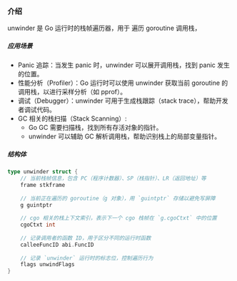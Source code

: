 ### 介绍

unwinder 是 Go 运行时的栈帧遍历器，用于 遍历 goroutine 调用栈，

##### 应用场景

- Panic 追踪：当发生 panic 时，unwinder 可以展开调用栈，找到 panic 发生的位置。
- 性能分析（Profiler）：Go 运行时可以使用 unwinder 获取当前 goroutine 的调用栈，以进行采样分析（如 pprof）。
- 调试（Debugger）：unwinder 可用于生成栈跟踪（stack trace），帮助开发者调试代码。
- GC 相关的栈扫描（Stack Scanning）:
  - Go GC 需要扫描栈，找到所有存活对象的指针。
  - unwinder 可以辅助 GC 解析调用栈，帮助识别栈上的局部变量指针。

##### 结构体

```go
type unwinder struct {
	// 当前栈帧信息，包含 PC（程序计数器）、SP（栈指针）、LR（返回地址）等
	frame stkframe
	
	// 当前正在遍历的 goroutine（g 对象），用 `guintptr` 存储以避免写屏障
	g guintptr
	
	// cgo 相关的栈上下文索引，表示下一个 cgo 栈帧在 `g.cgoCtxt` 中的位置
	cgoCtxt int
	
	// 记录调用者的函数 ID，用于区分不同的运行时函数
	calleeFuncID abi.FuncID
	
    // 记录 `unwinder` 运行时的标志位，控制遍历行为
	flags unwindFlags
}
```